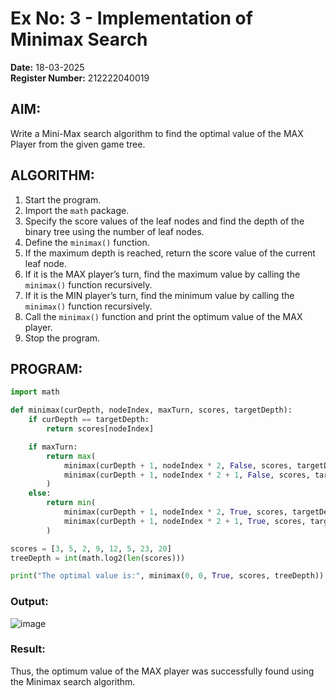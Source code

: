 # Ex No: 3 - Implementation of Minimax Search

**Date:** 18-03-2025  
**Register Number:** 212222040019

## AIM:
Write a Mini-Max search algorithm to find the optimal value of the MAX Player from the given game tree.

## ALGORITHM:
1. Start the program.  
2. Import the `math` package.  
3. Specify the score values of the leaf nodes and find the depth of the binary tree using the number of leaf nodes.  
4. Define the `minimax()` function.  
5. If the maximum depth is reached, return the score value of the current leaf node.  
6. If it is the MAX player’s turn, find the maximum value by calling the `minimax()` function recursively.  
7. If it is the MIN player’s turn, find the minimum value by calling the `minimax()` function recursively.  
8. Call the `minimax()` function and print the optimum value of the MAX player.  
9. Stop the program.

## PROGRAM:
```python
import math

def minimax(curDepth, nodeIndex, maxTurn, scores, targetDepth):
    if curDepth == targetDepth:
        return scores[nodeIndex]

    if maxTurn:
        return max(
            minimax(curDepth + 1, nodeIndex * 2, False, scores, targetDepth),
            minimax(curDepth + 1, nodeIndex * 2 + 1, False, scores, targetDepth)
        )
    else:
        return min(
            minimax(curDepth + 1, nodeIndex * 2, True, scores, targetDepth),
            minimax(curDepth + 1, nodeIndex * 2 + 1, True, scores, targetDepth)
        )

scores = [3, 5, 2, 9, 12, 5, 23, 20]
treeDepth = int(math.log2(len(scores))) 

print("The optimal value is:", minimax(0, 0, True, scores, treeDepth))
```

### Output:
![image](https://github.com/user-attachments/assets/765cb41b-2844-46dc-9845-2c45f7f1c2f3)

### Result:
Thus, the optimum value of the MAX player was successfully found using the Minimax search algorithm.
